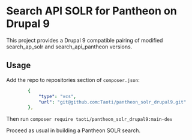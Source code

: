 # Search API SOLR for Pantheon on Drupal 9

This project provides a Drupal 9 compatible pairing of modified search_ap_solr
and search_api_pantheon versions.

## Usage

Add  the repo to repositories section of `composer.json`:

```yaml
        {
            "type": "vcs",
            "url": "git@github.com:Taoti/pantheon_solr_drupal9.git"
        },
```

Then run `composer require taoti/pantheon_solr_drupal9:main-dev`

Proceed as usual in building a Pantheon SOLR search.
